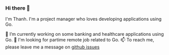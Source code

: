 ### Hi there 👋

I'm Thanh. I'm a project manager who loves developing applications using Go.

🔭 I’m currently working on some banking and healthcare applications using Go.
👯 I'm looking for partime remote job related to Go.
📫 To reach me, please leave me a message on [github issues](https://github.com/pthethanh/pthethanh/issues)

<!--
**pthethanh/pthethanh** is a ✨ _special_ ✨ repository because its `README.md` (this file) appears on your GitHub profile.

Here are some ideas to get you started:

- 🔭 I’m currently working on ...
- 🌱 I’m currently learning ...
- 👯 I’m looking to collaborate on ...
- 🤔 I’m looking for help with ...
- 💬 Ask me about ...
- 📫 How to reach me: ...
- 😄 Pronouns: ...
- ⚡ Fun fact: ...
-->
